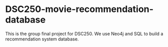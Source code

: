 # DSC250-movie-recommendation-database
This is the group final project for DSC250. We use Neo4j and SQL to build a recommendation system database.
